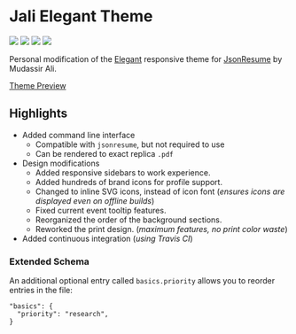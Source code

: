 # Jali Elegant Theme
[![](https://img.shields.io/npm/v/jsonresume-theme-elegant.svg)](https://www.npmjs.com/package/jsonresume-theme-elegant) [![](https://travis-ci.org/Jaliborc/jsonresume-theme-elegant.svg)](https://travis-ci.org/Jaliborc/jsonresume-theme-elegant/) ![](https://david-dm.org/jaliborc/jsonresume-theme-elegant.svg) ![](https://img.shields.io/npm/l/jsonresume-theme-elegant.svg)


Personal modification of the [Elegant](https://github.com/mudassir0909/jsonresume-theme-elegant) responsive theme for [JsonResume](https://jsonresume.org/) by Mudassir Ali.

[Theme Preview](http://jaliborc.com/resume)

## Highlights
* Added command line interface
   * Compatible with `jsonresume`, but not required to use
   * Can be rendered to exact replica `.pdf`
* Design modifications
  * Added responsive sidebars to work experience.
  * Added hundreds of brand icons for profile support.
  * Changed to inline SVG icons, instead of icon font (*ensures icons are displayed even on offline builds*)
  * Fixed current event tooltip features.
  * Reorganized the order of the background sections.
  * Reworked the print design. (*maximum features, no print color waste*)
* Added continuous integration (*using Travis CI*)

### Extended Schema
An additional optional entry called `basics.priority` allows you to reorder entries in the file:

    "basics": {
      "priority": "research",
    }
